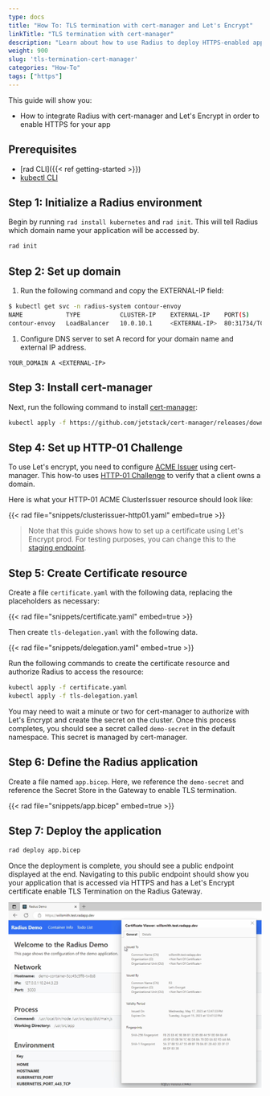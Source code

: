 ```yaml
---
type: docs
title: "How To: TLS termination with cert-manager and Let's Encrypt"
linkTitle: "TLS termination with cert-manager"
description: "Learn about how to use Radius to deploy HTTPS-enabled application with a TLS certificate" 
weight: 900
slug: 'tls-termination-cert-manager'
categories: "How-To"
tags: ["https"]
---
```


This guide will show you:

- How to integrate Radius with cert-manager and Let's Encrypt in order to enable HTTPS for your app

## Prerequisites

- [rad CLI]({{< ref getting-started >}})
- [kubectl CLI](https://kubernetes.io/docs/tasks/tools/)

## Step 1: Initialize a Radius environment

Begin by running `rad install kubernetes` and `rad init`. This will tell Radius which domain name your application will be accessed by.

```sh
rad init
```


## Step 2: Set up domain

1. Run the following command and copy the EXTERNAL-IP field:

```sh
$ kubectl get svc -n radius-system contour-envoy
NAME            TYPE           CLUSTER-IP    EXTERNAL-IP    PORT(S)                      AGE
contour-envoy   LoadBalancer   10.0.10.1     <EXTERNAL-IP>  80:31734/TCP,443:32517/TCP   67m
```

1. Configure DNS server to set A record for your domain name and external IP address.

```
YOUR_DOMAIN A <EXTERNAL-IP>
```

## Step 3: Install cert-manager

Next, run the following command to install [cert-manager](https://cert-manager.io/):

```sh
kubectl apply -f https://github.com/jetstack/cert-manager/releases/download/v1.5.4/cert-manager.yaml
```

## Step 4: Set up HTTP-01 Challenge

To use Let's encrypt, you need to configure [ACME Issuer](https://cert-manager.io/docs/configuration/acme/) using cert-manager. This how-to uses [HTTP-01 Challenge](https://cert-manager.io/docs/configuration/acme/http01/) to verify that a client owns a domain.

Here is what your HTTP-01 ACME ClusterIssuer resource should look like:

{{< rad file="snippets/clusterissuer-http01.yaml" embed=true >}}

> Note that this guide shows how to set up a certificate using Let's Encrypt prod. For testing purposes, you can change this to the [staging endpoint](https://letsencrypt.org/docs/staging-environment/).


## Step 5: Create Certificate resource

Create a file `certificate.yaml` with the following data, replacing the placeholders as necessary:

{{< rad file="snippets/certificate.yaml" embed=true >}}

Then create `tls-delegation.yaml` with the following data.

{{< rad file="snippets/delegation.yaml" embed=true >}}

Run the following commands to create the certificate resource and authorize Radius to access the resource:

```sh
kubectl apply -f certificate.yaml
kubectl apply -f tls-delegation.yaml
```

You may need to wait a minute or two for cert-manager to authorize with Let's Encrypt and create the secret on the cluster. Once this process completes, you should see a secret called `demo-secret` in the default namespace. This secret is managed by cert-manager.


## Step 6: Define the Radius application

Create a file named `app.bicep`. Here, we reference the `demo-secret` and reference the Secret Store in the Gateway to enable TLS termination.

{{< rad file="snippets/app.bicep" embed=true >}}


## Step 7: Deploy the application

```sh
rad deploy app.bicep
```

Once the deployment is complete, you should see a public endpoint displayed at the end. Navigating to this public endpoint should show you your application that is accessed via HTTPS and has a Let's Encrypt certificate enable TLS Termination on the Radius Gateway.

<img src="https-app.png" alt="View TLS certificate." width=700 />
